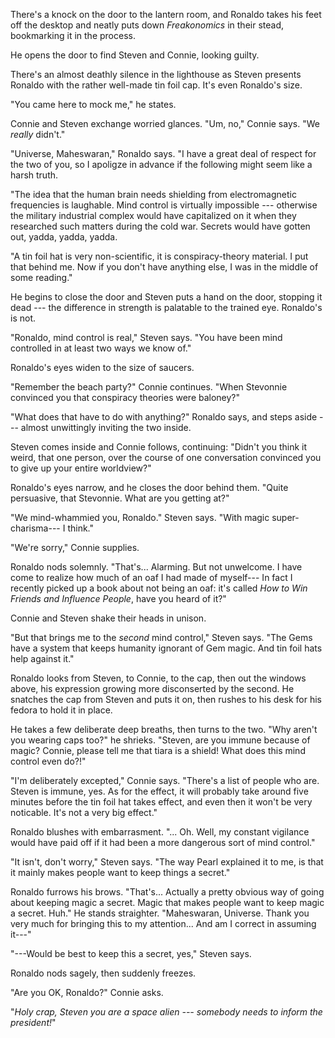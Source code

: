 There's a knock on the door to the lantern room, and Ronaldo takes his feet off
the desktop and neatly puts down *Freakonomics* in their stead, bookmarking it in
the process.

He opens the door to find Steven and Connie, looking guilty.

There's an almost deathly silence in the lighthouse as Steven
presents Ronaldo with the rather well-made tin foil cap. It's even Ronaldo's size.

"You came here to mock me," he states.

Connie and Steven exchange worried glances. "Um, no," Connie says. "We *really* didn't."

"Universe, Maheswaran," Ronaldo says. "I have a great deal of respect for the two of you,
so I apoligze in advance if the following might seem like a harsh truth.

"The idea that the human brain needs shielding from electromagnetic frequencies is laughable.
Mind control is virtually impossible --- otherwise the military industrial complex would
have capitalized on it when they researched such matters during the cold war. Secrets
would have gotten out, yadda, yadda, yadda.

"A tin foil hat is very non-scientific, it is conspiracy-theory material. I put that behind me.
Now if you don't have anything else, I was in the middle of some reading."

He begins to close the door and Steven puts a hand on the door, stopping it dead --- the
difference in strength is palatable to the trained eye. Ronaldo's is not.

"Ronaldo, mind control is real," Steven says. "You have been mind controlled in
at least two ways we know of."

Ronaldo's eyes widen to the size of saucers.

"Remember the beach party?" Connie continues. "When Stevonnie convinced you that
conspiracy theories were baloney?"

"What does that have to do with anything?" Ronaldo says, and steps aside --- almost unwittingly
inviting the two inside.

Steven comes inside and Connie follows, continuing: "Didn't you think it weird, that
one person, over the course of one conversation convinced you to give up your
entire worldview?"

Ronaldo's eyes narrow, and he closes the door behind them. "Quite persuasive, that Stevonnie.
What are you getting at?"

"We mind-whammied you, Ronaldo." Steven says. "With magic super-charisma--- I think."

"We're sorry," Connie supplies.

Ronaldo nods solemnly. "That's... Alarming. But not unwelcome. I have come to realize how much of
an oaf I had made of myself--- In fact I recently picked up a book about not being an oaf: it's
called *How to Win Friends and Influence People*, have you heard of it?"

Connie and Steven shake their heads in unison.

"But that brings me to the *second* mind control," Steven says. "The Gems have a system that
keeps humanity ignorant of Gem magic. And tin foil hats help against it."

Ronaldo looks from Steven, to Connie, to the cap, then out the windows above, his expression
growing more disconserted by the second. He snatches the cap from Steven and puts it on, then
rushes to his desk for his fedora to hold it in place.

He takes a few deliberate deep breaths, then turns to the two. "Why aren't you wearing caps too?" he
shrieks. "Steven, are you immune because of magic? Connie, please tell me that tiara is a shield!
What does this mind control even do?!"

"I'm deliberately excepted," Connie says. "There's a list of people who are. Steven is immune, yes.
As for the effect, it will probably take around five minutes before the tin foil hat takes effect,
and even then it won't be very noticable. It's not a very big effect."

Ronaldo blushes with embarrasment. "... Oh. Well, my constant vigilance would have paid off
if it had been a more dangerous sort of mind control."

"It isn't, don't worry," Steven says. "The way Pearl explained it to me, is that it mainly
makes people want to keep things a secret."

Ronaldo furrows his brows. "That's... Actually a pretty obvious way of going about keeping
magic a secret. Magic that makes people want to keep magic a secret. Huh." He stands straighter.
"Maheswaran, Universe. Thank you very much for bringing this to my attention... And am I correct
in assuming it---"

"---Would be best to keep this a secret, yes," Steven says.

Ronaldo nods sagely, then suddenly freezes.

"Are you OK, Ronaldo?" Connie asks.

"*Holy crap, Steven you are a space alien --- somebody needs to inform the president!*"
